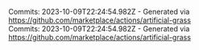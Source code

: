 Commits: 2023-10-09T22:24:54.982Z - Generated via https://github.com/marketplace/actions/artificial-grass
<br>
Commits: 2023-10-09T22:24:54.982Z - Generated via https://github.com/marketplace/actions/artificial-grass
<br>
